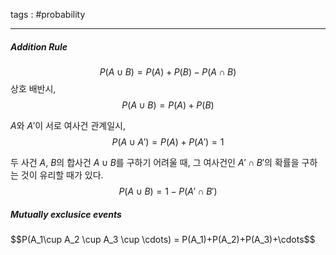 tags : #probability 

---
##### Addition Rule
$$P(A\cup B) = P(A)+P(B)-P(A\cap B)$$
상호 배반시,
$$P(A\cup B) = P(A)+P(B)$$

$A$와 $A'$이 서로 여사건 관계일시,
$$P(A\cup A')=P(A)+P(A')=1$$

두 사건 $A$, $B$의 합사건 $A\cup B$를 구하기 어려울 때, 그 여사건인 $A'\cap B'$의 확률을 구하는 것이 유리할 때가 있다.
$$P(A\cup B)=1-P(A'\cap B')$$

<h5>Mutually exclusice events</h5>
$$P(A_1\cup A_2 \cup A_3 \cup \cdots) = P(A_1)+P(A_2)+P(A_3)+\cdots$$